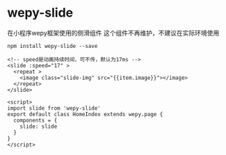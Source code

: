 # wepy-slide
在小程序wepy框架使用的侧滑组件 
这个组件不再维护，不建议在实际环境使用
```
npm install wepy-slide --save
```
```
<!-- speed是动画持续时间，可不传，默认为17ms -->
<slide :speed="17" >
  <repeat >
    <image class="slide-img" src="{{item.image}}"></image>
  </repeat>
</slide>

<script>
import slide from 'wepy-slide'
export default class HomeIndex extends wepy.page {
  components = {
    slide: slide
  }
}
</script>
```
